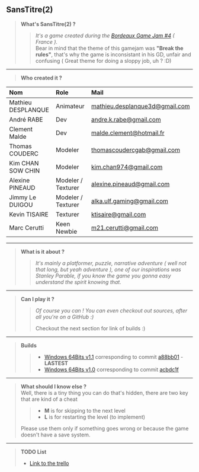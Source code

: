 
## SansTitre(2) ##

> **What's SansTitre(2) ?**
>> *It's a game created during the [Bordeaux Game Jam #4](https://www.facebook.com/Flat226-1393782450903925/photos/?tab=album&album_id=1818289598453206) ( France ).*  
>> Bear in mind that the theme of this gamejam was **"Break the rules"**, that's why the game is inconsistant in his GD, unfair and confusing ( Great theme for doing a sloppy job, uh ? :D)

---
>   **Who created it ?**

|         Nom        |         Role         |              Mail              	|
|:-------------------|:--------------------	|:------------------------------	|
| Mathieu DESPLANQUE | Animateur            | mathieu.desplanque3d@gmail.com 	|
| André RABE         | Dev                  | andre.k.rabe@gmail.com         	|
| Clement Malde      | Dev                  | malde.clement@hotmail.fr       	|
| Thomas COUDERC     | Modeler				| thomascoudercgab@gmail.com     	|
| Kim CHAN SOW CHIN  | Modeler				| kim.chan974@gmail.com          	|
| Alexine PINEAUD    | Modeler / Texturer	| alexine.pineaud@gmail.com      	|
| Jimmy Le DUIGOU    | Modeler / Texturer	| alka.ulf.gaming@gmail.com      	|
| Kevin TISAIRE      | Texturer				| ktisaire@gmail.com             	|
| Marc Cerutti       | Keen Newbie			| m21.cerutti@gmail.com          	|

---
> **What is it about ?**
>> *It's mainly a platformer, puzzle, narrative adventure ( well not that long, but yeah adventure ), one of our inspirations was Stanley Parable, if you know the game you gonna easy understand the spirit knowing that.*

---
> **Can I play it ?**
> > *Of course you can ! You can even checkout out sources, after all you're on a GitHub :)*
> >
> > Checkout the next section for link of builds :)

---

> **Builds**
> > - [Windows 64Bits v1.1](https://drive.google.com/open?id=0B9EgTPMyUdAMdzh2Z2pVcmEydWc) corresponding to commit [a88bb01](https://github.com/Andre-Rb/TrollGramm/commit/a88bb0168fd92530ce6294658fe792a819eaf1a1) - **LASTEST**
> > - [Windows 64Bits v1.0](https://drive.google.com/open?id=0B9EgTPMyUdAMUFdDZEFjaUpzVkU) corresponding to commit [acbdc1f](https://github.com/Andre-Rb/TrollGramm/commit/acbdc1fb222c7feb512c4ac2e851d241307ceb0b)

---
> **What should I know else ?**  
>  Well, there is a tiny thing you can do that's hidden, there are two key that are kind of a cheat 
> > - **M** is for skipping to the next level
> > - **L** is for restarting the level (to implement)
> 
> Please use them only if something goes wrong or because the game doesn't have a save system.

---

> **TODO List**
>  
> - [Link to the trello](https://trello.com/b/fMTl3ET5/todos)


